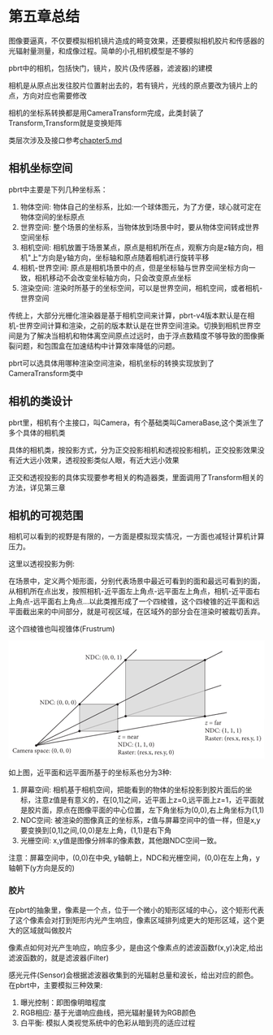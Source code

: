 # 第五章总结

图像要逼真，不仅要模拟相机镜片造成的畸变效果，还要模拟相机胶片和传感器的光辐射量测量，和成像过程。简单的小孔相机模型是不够的

pbrt中的相机，包括快门，镜片，胶片(及传感器，滤波器)的建模

相机是从原点出发往胶片位置射出去的，若有镜片，光线的原点要改为镜片上的点，方向对应也需要修改

相机的坐标系转换都是用CameraTransform完成，此类封装了Transform,Transform就是变换矩阵

类层次涉及及接口参考[chapter5.md](chapter5.md)

## 相机坐标空间

pbrt中主要是下列几种坐标系：

1. 物体空间: 物体自己的坐标系，比如:一个球体图元，为了方便，球心就可定在物体空间的坐标原点
2. 世界空间: 整个场景的坐标系，当物体放到场景中时，要从物体空间转成世界空间坐标
3. 相机空间: 相机放置于场景某点，原点是相机所在点，观察方向是z轴方向，相机"上"方向是y轴方向，坐标轴和原点随着相机进行旋转平移
4. 相机-世界空间: 原点是相机场景中的点，但是坐标轴与世界空间坐标方向一致，相机移动不会改变坐标轴方向，只会改变原点坐标
5. 渲染空间: 渲染时所基于的坐标空间，可以是世界空间，相机空间，或者相机-世界空间

传统上，大部分光栅化渲染器是基于相机空间来计算，pbrt-v4版本默认是在相机-世界空间计算和渲染，之前的版本默认是在世界空间渲染。切换到相机世界空间是为了解决当相机和物体离空间原点过远时，由于浮点数精度不够导致的图像撕裂问题，和包围盒在加速结构中计算效率降低的问题。

pbrt可以选具体用哪种渲染空间渲染，相机坐标的转换实现放到了CameraTransform类中

## 相机的类设计

pbrt里，相机有个主接口，叫Camera，有个基础类叫CameraBase,这个类派生了多个具体的相机类

具体的相机类，按投影方式，分为正交投影相机和透视投影相机，正交投影效果没有近大远小效果，透视投影类似人眼，有近大远小效果

正交和透视投影的具体实现要参考相关的构造器类，里面调用了Transform相关的方法，详见第三章

## 相机的可视范围

相机可以看到的视野是有限的，一方面是模拟现实情况，一方面也减轻计算机计算压力。

这里以透视投影为例:

在场景中，定义两个矩形面，分别代表场景中最近可看到的面和最远可看到的面，从相机所在点出发，按照相机-近平面左上角点-远平面左上角点，相机-近平面右上角点-远平面右上角点...以此类推形成了一个四棱锥，这个四棱锥的近平面和远平面截出来的中间部分，就是可视区域，在区域外的部分会在渲染时被裁切丢弃。

这个四棱锥也叫视锥体(Frustrum)

![图5.2](img/fg5_2.png)

如上图，近平面和远平面所基于的坐标系也分为3种:

1. 屏幕空间: 相机基于相机空间，把能看到的物体的坐标投影到胶片面后的坐标，注意z值是有意义的，在[0,1]之间，近平面上z=0,远平面上z=1，近平面就是胶片面，原点在图像平面的中心位置，左下角坐标为(0,0),右上角坐标为(1,1)
2. NDC空间: 被渲染的图像真正的坐标系，z值与屏幕空间中的值一样，但是x,y要变换到[0,1]之间,(0,0)是左上角，(1,1)是右下角
3. 光栅空间: x,y值是图像分辨率的像素数，其他跟NDC空间一致。

注意：屏幕空间中，(0,0)在中央, y轴朝上，NDC和光栅空间，(0,0)在左上角，y轴朝下(y方向是反的)

### 胶片

在pbrt的抽象里，像素是一个点，位于一个微小的矩形区域的中心，这个矩形代表了这个像素会对打到矩形内光产生响应，像素区域排列成更大的矩形区域，这个更大的区域就叫做胶片

像素点如何对光产生响应，响应多少，是由这个像素点的滤波函数f(x,y)决定,给出滤波函数的，就是滤波器(Filter)

感光元件(Sensor)会根据滤波器收集到的光辐射总量和波长，给出对应的颜色。在pbrt中，主要模拟三种效果:

1. 曝光控制：即图像明暗程度
2. RGB相应: 基于光谱响应曲线，把光辐射量转为RGB颜色
3. 白平衡: 模拟人类视觉系统中的色彩从暗到亮的适应过程
